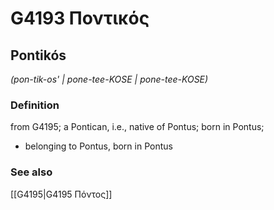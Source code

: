 # G4193 Ποντικός

## Pontikós

_(pon-tik-os' | pone-tee-KOSE | pone-tee-KOSE)_

### Definition

from G4195; a Pontican, i.e., native of Pontus; born in Pontus; 

- belonging to Pontus, born in Pontus

### See also

[[G4195|G4195 Πόντος]]
